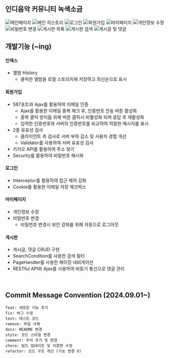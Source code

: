 ## 인디음악 커뮤니티 녹색소금  

![메인페이지](https://github.com/user-attachments/assets/6af207dc-411e-4174-b308-098587b8d834)
![메인 히스토리](https://github.com/user-attachments/assets/aa58e739-4fcc-48f7-97db-e867d57d9b82)
![로그인](https://github.com/user-attachments/assets/ce7eb3de-3e0a-4fd9-b08a-17da5f6009ec)
![회원가입](https://github.com/user-attachments/assets/2cfd2468-e035-4756-a89a-414e4c3005f7)
![마이페이지](https://github.com/user-attachments/assets/579f217b-b834-4996-ae9f-a467df35e780)
![개인정보 수정](https://github.com/user-attachments/assets/cbe2c221-86a4-4181-b301-2e5d0b9ae516)
![비밀번호 변경](https://github.com/user-attachments/assets/d426b105-c725-44f4-94fe-752fceff1a6e)
![게시판 목록](https://github.com/user-attachments/assets/a66cc888-e6ad-464b-a47d-0d56b70c8a3d)
![게시판 검색](https://github.com/user-attachments/assets/2b4e14d1-5c63-492c-8eeb-b5bd6ef69a12)
![게시글 및 댓글](https://github.com/user-attachments/assets/2283f7d9-0212-4bdc-8190-9c31be65f6a4)

## 개발기능 (~ing)

#### 인덱스
   + 앨범 History
     + 클릭한 앨범을 로컬 스토리지에 저장하고 최신순으로 표시

#### 회원가입
   + 587포트와 Ajax를 활용하여 이메일 인증
     + Ajax를 활용한 이메일 중복 체크 후, 인증번호 전송 버튼 활성화
     + 중복 클릭 방지를 위해 버튼 클릭시 비활성화 되며 응답 후 재활성화
     + 입력한 인증번호와 서버의 인증번호를 비교하여 적절한 메시지를 표시
   + 2중 유효성 검사
     + 클라이언트 측 검사로 서버 부하 감소 및 사용자 경험 개선
     + Validator를 사용하여 서버 유효성 검사 
   + 카카오 API를 활용하여 주소 찾기
   + Security를 활용하여 비밀번호 해시화

#### 로그인
   + Interceptor를 활용하여 접근 제어 강화
   + Cookie를 활용한 이메일 저장 체크박스

#### 마이페이지
   + 개인정보 수정
   + 비밀번호 변경
     + 비밀번호 변경시 보안 강화를 위해 자동으로 로그아웃 

#### 게시판
   + 게시글, 댓글 CRUD 구현
   + SearchCondition를 사용한 검색 필터
   + PageHandler를 사용한 페이징 네비게이션
   + RESTful API와 Ajax를 사용하여 비동기 통신으로 댓글 관리
     
<br>

## Commit Message Convention (2024.09.01~)

```
feat: 새로운 기능 추가
fix: 버그 수정
test: 테스트 코드
remove: 파일 삭제
docs: README 변경
style: 코드 스타일 변경
comment: 주석 추가 및 변경
chore: 빌드 업데이트 및 자잘한 수정
refactor: 코드 구조 개선 (기능 변경 X)
```



   
   

